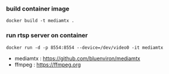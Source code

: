 ### build container image

```
docker build -t mediamtx .
```


### run rtsp server on container

```
docker run -d -p 8554:8554 --device=/dev/video0 -it mediamtx
```


- mediamtx : https://github.com/bluenviron/mediamtx
- ffmpeg : https://ffmpeg.org
